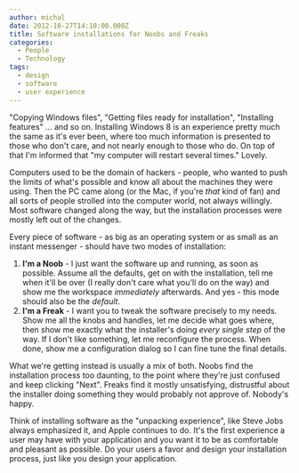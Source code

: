 ```yaml
---
author: michal
date: 2012-10-27T14:10:00.000Z
title: Software installations for Noobs and Freaks
categories:
  - People
  - Technology
tags:
  - design
  - software
  - user experience
---
```


"Copying Windows files", "Getting files ready for installation", "Installing features" … and so on. Installing Windows 8 is an experience pretty much the same as it's ever been, where too much information is presented to those who don't care, and not nearly enough to those who do. On top of that I'm informed that "my computer will restart several times." Lovely.

Computers used to be the domain of hackers - people, who wanted to push the limits of what's possible and know all about the machines they were using. Then the PC came along (or the Mac, if you're *that* kind of fan) and all sorts of people strolled into the computer world, not always willingly. Most software changed along the way, but the installation processes were mostly left out of the changes.

Every piece of software - as big as an operating system or as small as an instant messenger - should have two modes of installation:

1. **I'm a Noob** - I just want the software up and running, as soon as possible. Assume all the defaults, get on with the installation, tell me when it'll be over (I really don't care what you'll do on the way) and show me the workspace *immediately* afterwards. And yes - this mode should also be the *default*.
2. **I'm a Freak** - I want you to tweak the software precisely to my needs. Show me all the knobs and handles, let me decide what goes where, then show me exactly what the installer's doing *every single step* of the way. If I don't like something, let me reconfigure the process. When done, show me a configuration dialog so I can fine tune the final details.

What we're getting instead is usually a mix of both. Noobs find the installation process too daunting, to the point where they're just confused and keep clicking "Next". Freaks find it mostly unsatisfying, distrustful about the installer doing something they would probably not approve of. Nobody's happy.

Think of installing software as the "unpacking experience", like Steve Jobs always emphasized it, and Apple continues to do. It's the first experience a user may have with your application and you want it to be as comfortable and pleasant as possible. Do your users a favor and design your installation process, just like you design your application.

